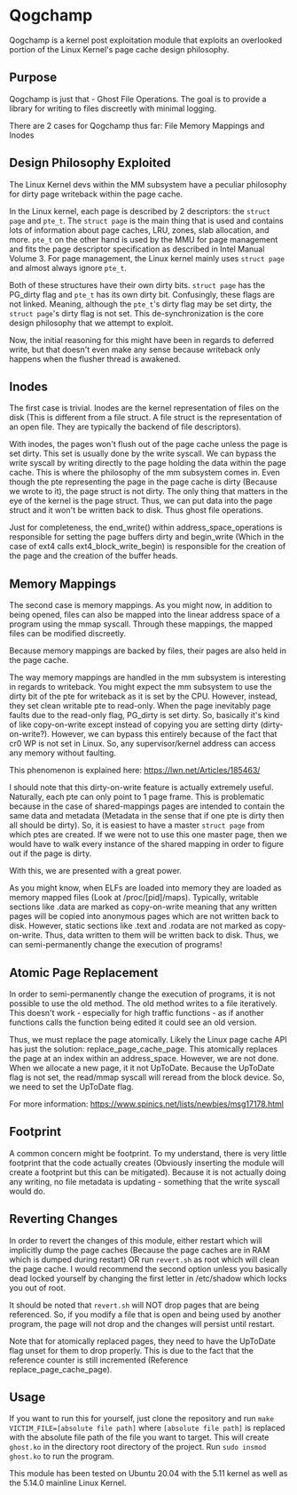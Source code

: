 # Qogchamp

Qogchamp is a kernel post exploitation module that exploits an overlooked portion of the Linux Kernel's page cache design philosophy.


## Purpose
Qogchamp is just that - Ghost File Operations. The goal is to provide a library for writing to files discreetly with minimal logging.

There are 2 cases for Qogchamp thus far: File Memory Mappings and Inodes

## Design Philosophy Exploited

The Linux Kernel devs within the MM subsystem have a peculiar philosophy for dirty page writeback within the page cache.

In the Linux kernel, each page is described by 2 descriptors: the `struct page` and `pte_t`. The `struct page` is the main thing that is used and contains lots of information about page caches, LRU, zones, slab allocation, and more. `pte_t` on the other hand is used by the MMU for page management and fits the page descriptor specification as described in Intel Manual Volume 3. For page management, the Linux kernel mainly uses `struct page` and almost always ignore `pte_t`.

Both of these structures have their own dirty bits. `struct page` has the PG_dirty flag and `pte_t` has its own dirty bit. Confusingly, these flags are not linked. Meaning, although the `pte_t`'s dirty flag may be set dirty, the `struct page`'s dirty flag is not set. This de-synchronization is the core design philosophy that we attempt to exploit.

Now, the initial reasoning for this might have been in regards to deferred write, but that doesn't even make any sense because writeback only happens when the flusher thread is awakened.

## Inodes

The first case is trivial. Inodes are the kernel representation of files on the disk (This is different from a file struct. A file struct is the representation of an open file. They are typically the backend of file descriptors).

With inodes, the pages won't flush out of the page cache unless the page is set dirty. This set is usually done by the write syscall. We can bypass the write syscall by writing directly to the page holding the data within the page cache. This is where the philosophy of the mm subsystem comes in. Even though the pte representing the page in the page cache is dirty (Because we wrote to it), the page struct is not dirty. The only thing that matters in the eye of the kernel is the page struct. Thus, we can put data into the page struct and it won't be written back to disk. Thus ghost file operations.

Just for completeness, the end_write() within address_space_operations is responsible for setting the page buffers dirty and begin_write (Which in the case of ext4 calls ext4_block_write_begin) is responsible for the creation of the page and the creation of the buffer heads.

## Memory Mappings

The second case is memory mappings. As you might now, in addition to being opened, files can also be mapped into the linear address space of a program using the mmap syscall. Through these mappings, the mapped files can be modified discreetly.

Because memory mappings are backed by files, their pages are also held in the page cache.

The way memory mappings are handled in the mm subsystem is interesting in regards to writeback. You might expect the mm subsystem to use the dirty bit of the pte for writeback as it is set by the CPU. However, instead, they set clean writable pte to read-only. When the page inevitably page faults due to the read-only flag, PG_dirty is set dirty. So, basically it's kind of like copy-on-write except instead of copying you are setting dirty (dirty-on-write?). However, we can bypass this entirely because of the fact that cr0 WP is not set in Linux. So, any supervisor/kernel address can access any memory without faulting.

This phenomenon is explained here: https://lwn.net/Articles/185463/

I should note that this dirty-on-write feature is actually extremely useful. Naturally, each pte can only point to 1 page frame. This is problematic because in the case of shared-mappings pages are intended to contain the same data and metadata (Metadata in the sense that if one pte is dirty then all should be dirty). So, it is easiest to have a master `struct page` from which ptes are created. If we were not to use this one master page, then we would have to walk every instance of the shared mapping in order to figure out if the page is dirty.

With this, we are presented with a great power.

As you might know, when ELFs are loaded into memory they are loaded as memory mapped files (Look at /proc/[pid]/maps). Typically, writable sections like .data are marked as copy-on-write meaning that any written pages will be copied into anonymous pages which are not written back to disk. However, static sections like .text and .rodata are not marked as copy-on-write. Thus, data written to them will be written back to disk. Thus, we can semi-permanently change the execution of programs!

## Atomic Page Replacement
In order to semi-permanently change the execution of programs, it is not possible to use the old method. The old method writes to a file iteratively. This doesn't work - especially for high traffic functions - as if another functions calls the function being edited it could see an old version. 

Thus, we must replace the page atomically. Likely the Linux page cache API has just the solution: replace_page_cache_page. This atomically replaces the page at an index within an address_space. However, we are not done. When we allocate a new page, it it not UpToDate. Because the UpToDate flag is not set, the read/mmap syscall will reread from the block device. So, we need to set the UpToDate flag. 

For more information: https://www.spinics.net/lists/newbies/msg17178.html

## Footprint

A common concern might be footprint. To my understand, there is very little footprint that the code actually creates (Obviously inserting the module will create a footprint but this can be mitigated). Because it is not actually doing any writing, no file metadata is updating - something that the write syscall would do.

## Reverting Changes

In order to revert the changes of this module, either restart which will implicitly dump the page caches (Because the page caches are in RAM which is dumped during restart) OR run `revert.sh` as root which will clean the page cache. I would recommend the second option unless you basically dead locked yourself by changing the first letter in /etc/shadow which locks you out of root.

It should be noted that `revert.sh` will NOT drop pages that are being referenced. So, if you modify a file that is open and being used by another program, the page will not drop and the changes will persist until restart. 

Note that for atomically replaced pages, they need to have the UpToDate flag unset for them to drop properly. This is due to the fact that the reference counter is still incremented (Reference replace_page_cache_page).
## Usage

If you want to run this for yourself, just clone the repository and run `make VICTIM_FILE=[absolute file path]` where `[absolute file path]` is replaced with the absolute file path of the file you want to target. This will create `ghost.ko` in the directory root directory of the project. Run `sudo insmod ghost.ko` to run the program.

This module has been tested on Ubuntu 20.04 with the 5.11 kernel as well as the 5.14.0 mainline Linux Kernel.
